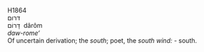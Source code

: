 <body>
  <p>H1864<br>  דּרום  <br> דָּרוֹם  ‎  dârôm  <br><i>daw-rome‘ </i><br>Of uncertain derivation; the <i>south</i>; poet, the <i>south</i> <i>wind: - </i>south.<br></p>
 </body>